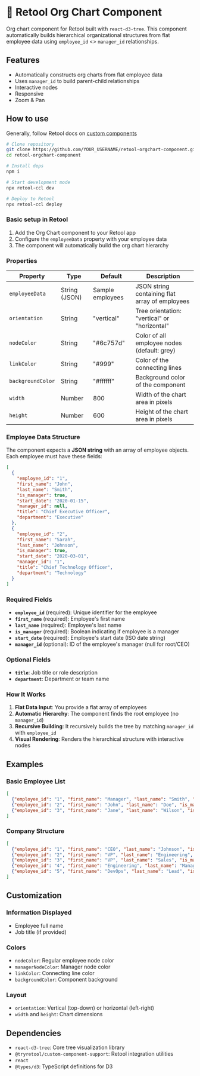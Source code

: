 # 🏢 Retool Org Chart Component
Org chart component for Retool built with `react-d3-tree`. This component automatically builds hierarchical organizational structures from flat employee data using `employee_id` <> `manager_id` relationships.

## Features

- Automatically constructs org charts from flat employee data
- Uses `manager_id` to build parent-child relationships
- Interactive nodes
- Responsive
- Zoom & Pan

## How to use
Generally, follow Retool docs on [custom components](https://docs.retool.com/apps/guides/custom/custom-component-libraries)

```bash
# Clone repository
git clone https://github.com/YOUR_USERNAME/retool-orgchart-component.git
cd retool-orgchart-component

# Install deps
npm i

# Start development mode
npx retool-ccl dev

# Deploy to Retool
npx retool-ccl deploy
```

### Basic setup in Retool

1. Add the Org Chart component to your Retool app
2. Configure the `employeeData` property with your employee data
3. The component will automatically build the org chart hierarchy

### Properties

| Property | Type | Default | Description |
|----------|------|---------|-------------|
| `employeeData` | String (JSON) | Sample employees | JSON string containing flat array of employees |
| `orientation` | String | "vertical" | Tree orientation: "vertical" or "horizontal" |
| `nodeColor` | String | "#6c757d" | Color of all employee nodes (default: grey) |
| `linkColor` | String | "#999" | Color of the connecting lines |
| `backgroundColor` | String | "#ffffff" | Background color of the component |
| `width` | Number | 800 | Width of the chart area in pixels |
| `height` | Number | 600 | Height of the chart area in pixels |

### Employee Data Structure

The component expects a **JSON string** with an array of employee objects. Each employee must have these fields:

```json
[
  {
    "employee_id": "1",
    "first_name": "John",
    "last_name": "Smith",
    "is_manager": true,
    "start_date": "2020-01-15",
    "manager_id": null,
    "title": "Chief Executive Officer",
    "department": "Executive"
  },
  {
    "employee_id": "2",
    "first_name": "Sarah",
    "last_name": "Johnson",
    "is_manager": true,
    "start_date": "2020-03-01",
    "manager_id": "1",
    "title": "Chief Technology Officer",
    "department": "Technology"
  }
]
```

### Required Fields

- **`employee_id`** (required): Unique identifier for the employee
- **`first_name`** (required): Employee's first name
- **`last_name`** (required): Employee's last name
- **`is_manager`** (required): Boolean indicating if employee is a manager
- **`start_date`** (required): Employee's start date (ISO date string)
- **`manager_id`** (optional): ID of the employee's manager (null for root/CEO)

### Optional Fields

- **`title`**: Job title or role description
- **`department`**: Department or team name

### How It Works

1. **Flat Data Input**: You provide a flat array of employees
2. **Automatic Hierarchy**: The component finds the root employee (no `manager_id`)
3. **Recursive Building**: It recursively builds the tree by matching `manager_id` with `employee_id`
4. **Visual Rendering**: Renders the hierarchical structure with interactive nodes

## Examples

### Basic Employee List

```json
[
  {"employee_id": "1", "first_name": "Manager", "last_name": "Smith", "is_manager": true, "is_active": true, "start_date": "2020-01-01", "manager_id": null, "title": "Team Manager"},
  {"employee_id": "2", "first_name": "John", "last_name": "Doe", "is_manager": false, "is_active": true, "start_date": "2021-01-01", "manager_id": "1", "title": "Developer"},
  {"employee_id": "3", "first_name": "Jane", "last_name": "Wilson", "is_manager": false, "is_active": true, "start_date": "2021-02-01", "manager_id": "1", "title": "Designer"}
]
```

### Company Structure

```json
[
  {"employee_id": "1", "first_name": "CEO", "last_name": "Johnson", "is_manager": true, "is_active": true, "start_date": "2019-01-01", "manager_id": null, "title": "Chief Executive Officer", "department": "Executive"},
  {"employee_id": "2", "first_name": "VP", "last_name": "Engineering", "is_manager": true, "is_active": true, "start_date": "2019-03-01", "manager_id": "1", "title": "Vice President of Engineering", "department": "Technology"},
  {"employee_id": "3", "first_name": "VP", "last_name": "Sales", "is_manager": true, "is_active": true, "start_date": "2019-02-01", "manager_id": "1", "title": "Vice President of Sales", "department": "Sales"},
  {"employee_id": "4", "first_name": "Engineering", "last_name": "Manager", "is_manager": true, "is_active": true, "start_date": "2020-01-01", "manager_id": "2", "title": "Engineering Manager", "department": "Engineering"},
  {"employee_id": "5", "first_name": "DevOps", "last_name": "Lead", "is_manager": true, "is_active": true, "start_date": "2020-03-01", "manager_id": "2", "title": "DevOps Team Lead", "department": "Engineering"}
]
```

## Customization

### Information Displayed
- Employee full name
- Job title (if provided)

### Colors
- `nodeColor`: Regular employee node color
- `managerNodeColor`: Manager node color
- `linkColor`: Connecting line color
- `backgroundColor`: Component background

### Layout
- `orientation`: Vertical (top-down) or horizontal (left-right)
- `width` and `height`: Chart dimensions

## Dependencies
- `react-d3-tree`: Core tree visualization library
- `@tryretool/custom-component-support`: Retool integration utilities
- `react`
- `@types/d3`: TypeScript definitions for D3